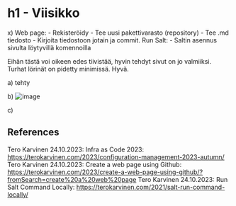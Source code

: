 # h1 - Viisikko

x) Web page:
      - Rekisteröidy
      - Tee uusi pakettivarasto (repository)
      - Tee .md tiedosto
      - Kirjoita tiedostoon jotain ja commit.
  Run Salt:
      - Saltin asennus sivulta löytyvillä komennoilla

  Eihän tästä voi oikeen edes tiivistää, hyvin tehdyt sivut on jo valmiiksi. Turhat lörinät on pidetty minimissä. Hyvä.

a) tehty

b) ![image](https://github.com/Kingis60K/palvelinten-hallinta/assets/114500197/176d6c19-3c26-4c4b-8046-6d6c7ccb0c5e)

c) 


## References
Tero Karvinen 24.10.2023: Infra as Code 2023: https://terokarvinen.com/2023/configuration-management-2023-autumn/
Tero Karvinen 24.10.2023: Create a web page using Github: https://terokarvinen.com/2023/create-a-web-page-using-github/?fromSearch=create%20a%20web%20page
Tero Karvinen 24.10.2023: Run Salt Command Locally: https://terokarvinen.com/2021/salt-run-command-locally/
